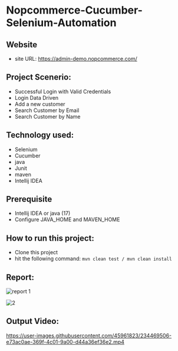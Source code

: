 # Nopcommerce-Cucumber-Selenium-Automation

## Website

- site URL: https://admin-demo.nopcommerce.com/

## Project Scenerio:

- Successful Login with Valid Credentials
- Login Data Driven
- Add a new customer
- Search Customer by Email
- Search Customer by Name

## Technology used:

- Selenium
- Cucumber
- java
- Junit
- maven
- Intellij IDEA

## Prerequisite

- Intellij IDEA or java (17)
- Configure JAVA_HOME and MAVEN_HOME

## How to run this project:

- Clone this project
- hit the following command: `mvn clean test / mvn clean install`

## Report:

![report 1](https://user-images.githubusercontent.com/45961823/234469402-d1bb84ae-6535-4f89-8443-5c093ef9521d.PNG)

![2](https://user-images.githubusercontent.com/45961823/234469470-daaa2c16-6c8d-4687-bf1a-fa971a480a79.PNG)

## Output Video:

https://user-images.githubusercontent.com/45961823/234469506-e73ac0ae-369f-4c01-9a00-d44a36ef36e2.mp4


